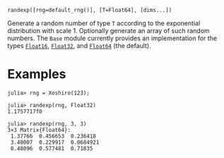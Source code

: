 ```
randexp([rng=default_rng()], [T=Float64], [dims...])
```

Generate a random number of type `T` according to the exponential distribution with scale 1. Optionally generate an array of such random numbers. The `Base` module currently provides an implementation for the types [`Float16`](@ref), [`Float32`](@ref), and [`Float64`](@ref) (the default).

# Examples

```jldoctest
julia> rng = Xoshiro(123);

julia> randexp(rng, Float32)
1.1757717f0

julia> randexp(rng, 3, 3)
3×3 Matrix{Float64}:
 1.37766  0.456653  0.236418
 3.40007  0.229917  0.0684921
 0.48096  0.577481  0.71835
```
